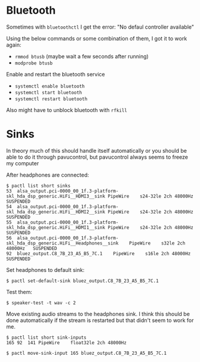 # Bluetooth
Sometimes with `bluetoothctl` I get the error:
"No defaul controller available"

Using the below commands or some combination of them,
I got it to work again:
- `rmmod btusb` (maybe wait a few seconds after running)
- `modprobe btusb`

Enable and restart the bluetooth service
- `systemctl enable bluetooth`
- `systemctl start bluetooth`
- `systemctl restart bluetooth`

Also might have to unblock bluetooth with `rfkill`

# Sinks
In theory much of this should handle itself automatically
or you should be able to do it through pavucontrol, but
pavucontrol always seems to freeze my computer

After headphones are connected:
```
$ pactl list short sinks
53	alsa_output.pci-0000_00_1f.3-platform-skl_hda_dsp_generic.HiFi__HDMI3__sink	PipeWire	s24-32le 2ch 48000Hz	SUSPENDED
54	alsa_output.pci-0000_00_1f.3-platform-skl_hda_dsp_generic.HiFi__HDMI2__sink	PipeWire	s24-32le 2ch 48000Hz	SUSPENDED
55	alsa_output.pci-0000_00_1f.3-platform-skl_hda_dsp_generic.HiFi__HDMI1__sink	PipeWire	s24-32le 2ch 48000Hz	SUSPENDED
56	alsa_output.pci-0000_00_1f.3-platform-skl_hda_dsp_generic.HiFi__Headphones__sink	PipeWire	s32le 2ch 48000Hz	SUSPENDED
92	bluez_output.C8_7B_23_A5_B5_7C.1	PipeWire	s16le 2ch 48000Hz	SUSPENDED
```

Set headphones to default sink:
```
$ pactl set-default-sink bluez_output.C8_7B_23_A5_B5_7C.1
```

Test them:
```
$ speaker-test -t wav -c 2
```

Move existing audio streams to the headphones sink. I think this should be done
automatically if the stream is restarted but that didn't seem to work for me.
```
$ pactl list short sink-inputs
165	92	141	PipeWire	float32le 2ch 48000Hz

$ pactl move-sink-input 165 bluez_output.C8_7B_23_A5_B5_7C.1 
```


